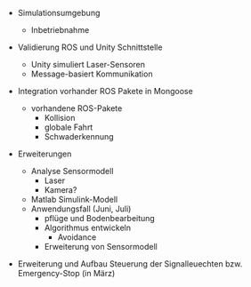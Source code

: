 - Simulationsumgebung 
	- Inbetriebnahme 

- Validierung ROS und Unity Schnittstelle 
	- Unity simuliert Laser-Sensoren 
	- Message-basiert Kommunikation 

- Integration vorhander ROS Pakete in Mongoose 
	- vorhandene ROS-Pakete 
		- Kollision 
		- globale Fahrt 
		- Schwaderkennung 

- Erweiterungen 
	- Analyse Sensormodell
		- Laser
		- Kamera?
	- Matlab Simulink-Modell 
	- Anwendungsfall (Juni, Juli)
		- pflüge und Bodenbearbeitung 
		- Algorithmus entwickeln 
			- Avoidance 
		- Erweiterung von Sensormodell 



- Erweiterung und Aufbau Steuerung der Signalleuechten bzw. Emergency-Stop (in März) 